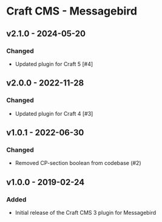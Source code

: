 # Craft CMS - Messagebird

## v2.1.0 - 2024-05-20

### Changed

- Updated plugin for Craft 5 [#4]

## v2.0.0 - 2022-11-28

### Changed

- Updated plugin for Craft 4 [#3]

## v1.0.1 - 2022-06-30

### Changed

- Removed CP-section boolean from codebase (#2)

## v1.0.0 - 2019-02-24

### Added

- Initial release of the Craft CMS 3 plugin for Messagebird